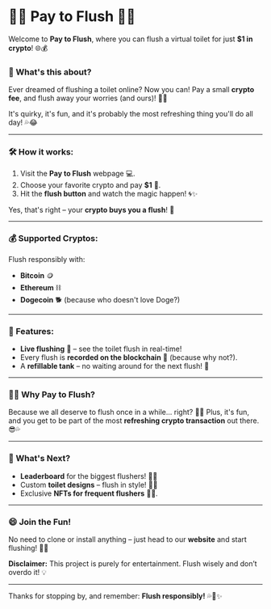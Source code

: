 # 🚽💸 Pay to Flush 💸🚽

Welcome to **Pay to Flush**, where you can flush a virtual toilet for just **$1 in crypto**! 🌐💰

### 🤔 What's this about?
Ever dreamed of flushing a toilet online? Now you can! Pay a small **crypto fee**, and flush away your worries (and ours)! 🚽✨

It's quirky, it's fun, and it's probably the most refreshing thing you'll do all day! 💦😂

---

### 🛠 How it works:
1. Visit the **Pay to Flush** webpage 💻.
2. Choose your favorite crypto and pay **$1** 💸.
3. Hit the **flush button** and watch the magic happen! 🌀✨

Yes, that's right – your **crypto buys you a flush**! 🎉

---

### 💰 Supported Cryptos:
Flush responsibly with:
- **Bitcoin** 🪙
- **Ethereum** ⛓️
- **Dogecoin** 🐕 (because who doesn't love Doge?)

---

### 🎉 Features:
- **Live flushing** 🌊 – see the toilet flush in real-time!
- Every flush is **recorded on the blockchain** 📝 (because why not?).
- A **refillable tank** – no waiting around for the next flush! 🔄

---

### 🧑‍🚀 Why Pay to Flush?
Because we all deserve to flush once in a while... right? 🚽💸 Plus, it's fun, and you get to be part of the most **refreshing crypto transaction** out there. 😎💦

---

### 🚀 What's Next?
- **Leaderboard** for the biggest flushers! 🥇🚽
- Custom **toilet designs** – flush in style! 🚾👑
- Exclusive **NFTs for frequent flushers** 🎨💎.

---

### 😄 Join the Fun!
No need to clone or install anything – just head to our **website** and start flushing! 🚽🌐

**Disclaimer:** This project is purely for entertainment. Flush wisely and don’t overdo it! 💡

---

Thanks for stopping by, and remember: **Flush responsibly!** 💦🚽✨
